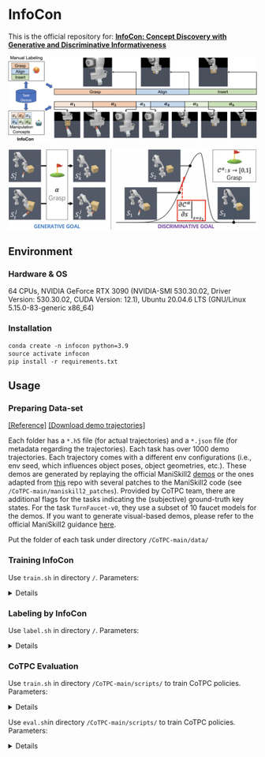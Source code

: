 # InfoCon
This is the official repository for: **[InfoCon: Concept Discovery with Generative and Discriminative Informativeness](https://openreview.net/forum?id=g6eCbercEc&referrer=%5BAuthor%20Console%5D(%2Fgroup%3Fid%3DICLR.cc%2F2024%2FConference%2FAuthors%23your-submissions))**

<p align="center">
  <img src='github_teaser/infocon.png' width="700"><br>
</p>
<p align="center">
  <img src='github_teaser/gg_and_dg.jpg' width="700"><br>
</p>

## Environment
### Hardware & OS

64 CPUs, NVIDIA GeForce RTX 3090 (NVIDIA-SMI 530.30.02, Driver Version: 530.30.02, CUDA Version: 12.1), Ubuntu 20.04.6 LTS (GNU/Linux 5.15.0-83-generic x86_64)
### Installation

```
conda create -n infocon python=3.9
source activate infocon
pip install -r requirements.txt
```

## Usage

### Preparing Data-set
[[Reference]](https://github.com/SeanJia/CoTPC) [[Download demo trajectories]](https://drive.google.com/drive/folders/1VdunXUlzqAvy-D8MniQ4anhV5LLBfNbJ)

Each folder has a `*.h5` file (for actual trajectories) and a `*.json` file (for metadata regarding the trajectories).
Each task has over 1000 demo trajectories.
Each trajectory comes with a different env configurations (i.e., env seed, which influences object poses, object geometries, etc.).
These demos are generated by replaying the official ManiSkill2 [demos](https://github.com/haosulab/ManiSkill2#demonstrations) or the ones adapted from [this](https://github.com/caiqi/Silver-Bullet-3D/tree/master/No_Restriction) repo with several patches to the ManiSkill2 code (see `/CoTPC-main/maniskill2_patches`).
Provided by CoTPC team, there are additional flags for the tasks indicating the (subjective) ground-truth key states.
For the task `TurnFaucet-v0`, they use a subset of 10 faucet models for the demos.
If you want to generate visual-based demos, please refer to the official ManiSkill2 guidance [here](https://github.com/haosulab/ManiSkill2#demonstrations).

Put the folder of each task under directory `/CoTPC-main/data/`

### Training InfoCon
Use `train.sh` in directory `/`. Parameters:
<details>

`n_iters` Number of training iterations.

`batch_size` Batch size.

`init_lr` The initial learning rate.

`weight_decay` Weight decay coefficient.

`beta1` Beta1 in the AdamW optimizer.

`beta2` Beta2 in the AdamW optimizer.

`dropout` Dropout probability.

`lr_schedule` Learning rate schedule. Selection: `CosineAnnealingLRWarmup`, `MultiStepLR`

`t_warmup` (Make sure you're using `CosineAnnealingLRWarmup`) Number of warming-up iterations

`milestones` (Make sure you're using `MultiStepLR`) Number of iterations before decay lr

`gamma` (Make sure you're using `MultiStepLR`) Decay of lr after each milestone step

`n_head` Number of attention heads.

`n_embd` Hidden feature dimension.

`dim_key` Hidden feature dimension.

`dim_e` Hidden feature dimension.

`n_key_layer` Number of attention layers in KeyNet.

`n_rec_layer` Number of attention layers in RecNet.

`n_future_layer` Number of attention layers in FutureNet.

`vq_n_e` How many kinds of keys in the key_book.

`vq_use_r` Use learnable radius of prototype.

`vq_coe_ema` type=str default='0.95' ema moving rate.

`vq_ema_ave` action='store_true' average or not

`KT` type=str default='1.0' Temperature for classifier

`vq_use_ft_emb` action='store_true' use frequent time step embedding

`vq_use_st_emb` action='store_true' use spherical time step embedding

`vq_st_emb_rate` default='1.2' type=str division rate for time sphere embedding

`vq_coe_r_l1` default='0.0' type=str l1 regularization on length of every prototype

`vq_use_prob_sel_train` action='store_true' If true, using prob sample when training

`vq_use_timestep_appeal` action='store_true' If true, prototype will move close to time in time interval

`coe_cluster` default='0.1' type=str cluster weight

`coe_rec` default='1.0' type=str reconstruction weight from key_soft

`use_decay_mask_rate` action='store_true' mask cluster item when it's policy is too large

`sa_type` default='gpt' type=str choices=['gpt', 'egpt', 'egpthn', 'resfc', 'hn'] type of sa_net

`n_state_layer` default=1 type=int Number of layers for state prediction in SANet

`n_action_layer` default=1 type=int Number of layers (after state prediction) for action prediction in SANet

`use_pos_emb` action='store_true', if True, use key energy gradient to evaluate effect of key states, only use when resfc

`use_skip` action='store_true' if True, use skip connection for HN generated net when using HN

`use_future_state` action='store_true' if True, we will append the future states

`model_name` default='TEST' type=str Model name (for storing ckpts).
    
`from_model_name` default='' type=str Name of the pretrained module.

`from_ckpt` default=-1 type=int Ckpt of pretrained module.

`task` type=str default='PegInsertionSide-v0' Task (env-id) in ManiSkill2.

`control_mode` type=str default='pd_joint_delta_pos' Control mode used in envs from ManiSkill2.

`obs_mode` type=str default='state' State mode used in envs from ManiSkill2.

`seed` default=0 type=int Random seed for data spliting.

`num_traj` default=-1 type=int Number of training trajectories.

`context_length` type=int default=60 Context size of CoTPC (the maximium length of sequences sampled from demo trajectories in training).

`min_seq_length` type=int default=60 Mininum length of sequences sampled from demo trajectories in training.

`save_every` default=10 type=int Save module every [input] epoch.

`log_every` default=10 type=int log metrics every [input] iters.

`num_workers` default=5 type=int A positive number for fast async data loading.

`multiplier` type=int default=52 Duplicate the dataset to reduce data loader overhead.

`train_half` action='store_true' train half (do not optimize gen goal loss)

`train_mode` default='scratch' type=str training mode

</details>

### Labeling by InfoCon
Use `label.sh` in directory `/`. Parameters:
<details>

`task` type=str default='PegInsertionSide-v0' Task (env-id) in ManiSkill2.

`control_mode` type=str default='pd_joint_delta_pos' Control mode used in envs from ManiSkill2.

`obs_mode` type=str default='state' State mode used in envs from ManiSkill2.

`seed` default=0 type=int Random seed for data spliting.

`n_traj` default=100 type=int num of validation trajectory.

`model_name` default='' type=str Model name to be loaded.

`from_ckpt` default=-1 type=int Ckpt of the module to be loaded.

`pause` action='store_true' debug

`key_name` default="keys.txt" str file name of labeled out key states.
</details>

### CoTPC Evaluation

Use `train.sh` in directory `/CoTPC-main/scripts/` to train CoTPC policies. Parameters:
<details>

`n_iters` default=1_600_000 type=int Number of training iterations

`batch_size` default=256 type=int Batch size

`init_lr` default='5e-4' type=str The initial learning rate

`weight_decay` default='0' type=str Weight decay coefficient

`beta1` default='0.9' type=str Beta1 in the Adam optimizer

`beta2` default='0.95' type=str Beta2 in the Adam optimizer

`dropout` default='0.0' type=str Dropout probability

`lr_schedule` default='cos_decay_with_warmup' type=str The learning rate schedule.

`key_state_coeff` default=0.0 type=float Coefficient for the key state prediction loss.

`model_type` type=str default='s+a+cot' Model type for the CoTPC model (see GPTConfig).

`vq_n_e` type=int default=10 Length of code book (number of entries) back in AutoCoT. Transform it into key_states and key_state_loss, which will cover the effect of other two args

`key_states` type=str default='a' Which key states to use (see GPTConfig for the spec. format).

`key_state_loss` default='' type=str Features out of what attention layers to use for key state prediction losses (see GPTConfig for the spec. format).

`cot_decoder` type=str default='256' Specs of the CoT decoder.

`model_name` default='' type=str Model name (for storing ckpts).

`from_model_name` default='' type=str Name of the pretrained model.

`from_ckpt` default=-1 type=int Ckpt of pretrained model.

`task` type=str default='PickCube-v0' Task (env-id) in ManiSkill2.

`control_mode` type=str default='pd_joint_delta_pos', Control mode used in envs from ManiSkill2.

`obs_mode` type=str default='state' State mode used in envs from ManiSkill2.

`seed` default=0 type=int Random seed for data spliting

`num_traj` default=-1 type=int Number of training trajectories.

`context_length` type=int default=60 Context size of CoTPC (the maximium length of sequences sampled from demo trajectories in training).

`min_seq_length` type=int default=60 Mininum length of sequences sampled from demo trajectories in training.

`save_every` default=40000 type=int Save model every ? iters.

`log_every` default=2000 type=int log metrics every ? iters.

`n_layer` default=4 type=int Number of attention layers.

`n_head` default=8 type=int Number of attention heads.

`n_embd` default=128 type=int Hidden feature dimension.

`num_workers` default=2 type=int A positive number for fast async data loading.

`multiplier` type=int default=20 Duplicate the dataset to reduce data loader overhead.

`keys_name` type=str default="keys.txt" Duplicate the dataset to reduce data loader overhead.

</details>

Use `eval.sh`in directory `/CoTPC-main/scripts/` to train CoTPC policies. Parameters:
<details>

`task` type=str default='PickCube-v0' Task (env-id) in ManiSkill2.

`control_mode` type=str default='pd_joint_delta_pos' Control mode used in envs from ManiSkill2.

`obs_mode` type=str default='state' State mode used in envs from ManiSkill2.

`seed` default=0 type=int, Random seed for data spliting.

`model_name` default='' type=str Model name to be loaded.

`from_ckpt` default=-1 type=int Ckpt of the model to be loaded.

`eval_max_steps` default=200 type=int Max steps allowed in eval.

`cot_decoder` type=str default='256' Specs of the CoT decoder.

`n_env` type=int default=25 Num of process for eval.

</details>


<!--
## CoTPC-main/
relates to CoTPC downstream policies.
* **data**: ManiSkill2 data-set.
* **maniskill2_patches**: Some patching code in ManiSkill2 for CoTPC logs. Refer to CoTPC GitHub Repo for details...
* **scripts**: bash scripts for CoTPC training and evaluation.
* **src**: src code related to CoTPC policies.
* **save_model**: checkpoints of CoTPC policies.
## src/
includes the codes of InfoCon, where
* **modules** includes the used DNN modules
  * **GPT.py**: Transformers used in InfoCon
  * **VQ.py**: VQ-VAE used in InfoCon. It is a little bit different from vanilla VQ-VAE. We've tried many kinds of design. Currently we are using **VQClassifierNNTime**.
  * **module_util.py**: Other modules, like some MLPs, time step embedding modules.
  * (currently other source file are unused)
* **autocot.py**: construct different modules into whole InfoCon. Refer to it for the main pipeline of InfoCon.
* **data.py**: load data.
* **vec_env.py**: Relate to ManiSkill2. Vectorize Environments.
* **train.py**: python scripts for InfoCon training.
* **path.py**: log of data and checkpoint file paths.
* **callbacks.py**: Customized Callbacks for PyTorch Lightning training of InfoCon.
* **label.py**: python scripts for labeling key states. Labeled out key states will be stored as .txt file in **CoTPC-main/data/$TASK_DIR$**.
* **his.py**: calculate Human Intuition Score (HIS) when given labeled out key states.
* **util.py**: other modules and functions.
-->


